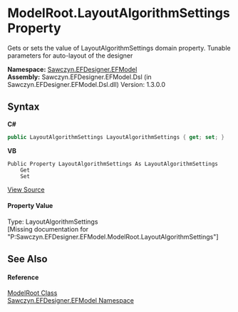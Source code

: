 # ModelRoot.LayoutAlgorithmSettings Property 
 

Gets or sets the value of LayoutAlgorithmSettings domain property. Tunable parameters for auto-layout of the designer

**Namespace:**&nbsp;<a href="N_Sawczyn_EFDesigner_EFModel">Sawczyn.EFDesigner.EFModel</a><br />**Assembly:**&nbsp;Sawczyn.EFDesigner.EFModel.Dsl (in Sawczyn.EFDesigner.EFModel.Dsl.dll) Version: 1.3.0.0

## Syntax

**C#**<br />
``` C#
public LayoutAlgorithmSettings LayoutAlgorithmSettings { get; set; }
```

**VB**<br />
``` VB
Public Property LayoutAlgorithmSettings As LayoutAlgorithmSettings
	Get
	Set
```

<a href="https://github.com/msawczyn/EFDesigner/tree/master/src/Dsl/GeneratedCode/DomainClasses.cs#L2930" title="View the source code">View Source</a><br />

#### Property Value
Type: LayoutAlgorithmSettings<br />\[Missing <value> documentation for "P:Sawczyn.EFDesigner.EFModel.ModelRoot.LayoutAlgorithmSettings"\]

## See Also


#### Reference
<a href="T_Sawczyn_EFDesigner_EFModel_ModelRoot">ModelRoot Class</a><br /><a href="N_Sawczyn_EFDesigner_EFModel">Sawczyn.EFDesigner.EFModel Namespace</a><br />